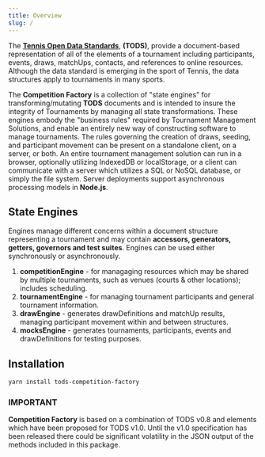 ```yaml
---
title: Overview
slug: /
---
```


The **[Tennis Open Data Standards](https://itftennis.atlassian.net/wiki/spaces/TODS/overview)**, **(TODS)**, provide a document-based representation of all of the elements of a tournament including participants, events, draws, matchUps, contacts, and references to online resources. Although the data standard is emerging in the sport of Tennis, the data structures apply to tournaments in many sports.

The **Competition Factory** is a collection of "state engines" for transforming/mutating **TODS** documents and is intended to insure the integrity of Tournaments by managing all state transformations. These engines embody the "business rules" required by Tournament Management Solutions, and enable an entirely new way of constructing software to manage tournaments. The rules governing the creation of draws, seeding, and participant movement can be present on a standalone client, on a server, or both. An entire tournament management solution can run in a browser, optionally utilizing IndexedDB or localStorage, or a client can communicate with a server which utilizes a SQL or NoSQL database, or simply the file system. Server deployments support asynchronous processing models in **Node.js**.

## State Engines

Engines manage different concerns within a document structure representing a tournament and may contain **accessors, generators, getters, governors and test suites**. Engines can be used either synchronously or asynchronously.

1. **competitionEngine** - for managaging resources which may be shared by multiple tournaments, such as venues (courts & other locations); includes scheduling.
2. **tournamentEngine** - for managing tournament participants and general tournament information.
3. **drawEngine** - generates drawDefinitions and matchUp results, managing participant movement within and between structures.
4. **mocksEngine** - generates tournaments, participants, events and drawDefinitions for testing purposes.

## Installation

```sh
yarn install tods-competition-factory
```

### IMPORTANT

**Competition Factory** is based on a combination of TODS v0.8 and elements which have been proposed for TODS v1.0. Until the v1.0 specification has been released there could be significant volatility in the JSON output of the methods included in this package.
